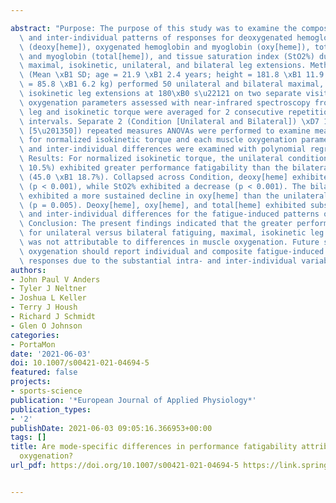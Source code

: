 ---
abstract: "Purpose: The purpose of this study was to examine the composite, intra-individual,\
  \ and inter-individual patterns of responses for deoxygenated hemoglobin and myoglobin\
  \ (deoxy[heme]), oxygenated hemoglobin and myoglobin (oxy[heme]), total hemoglobin\
  \ and myoglobin (total[heme]), and tissue saturation index (StO2%) during fatiguing,\
  \ maximal, isokinetic, unilateral, and bilateral leg extensions. Methods: Nine men\
  \ (Mean \xB1 SD; age = 21.9 \xB1 2.4 years; height = 181.8 \xB1 11.9 cm; body mass\
  \ = 85.8 \xB1 6.2 kg) performed 50 unilateral and bilateral maximal, concentric,\
  \ isokinetic leg extensions at 180\xB0 s\u22121 on two separate visits. The muscle\
  \ oxygenation parameters assessed with near-infrared spectroscopy from the dominant\
  \ leg and isokinetic torque were averaged for 2 consecutive repetitions at 5 repetition\
  \ intervals. Separate 2 (Condition [Unilateral and Bilateral]) \xD7 10 (Repetition\
  \ [5\u201350]) repeated measures ANOVAs were performed to examine mean differences\
  \ for normalized isokinetic torque and each muscle oxygenation parameter. Intra-\
  \ and inter-individual differences were examined with polynomial regression analyses.\
  \ Results: For normalized isokinetic torque, the unilateral condition (56.3 \xB1\
  \ 10.5%) exhibited greater performance fatigability than the bilateral condition\
  \ (45.0 \xB1 18.7%). Collapsed across Condition, deoxy[heme] exhibited an increase\
  \ (p < 0.001), while StO2% exhibited a decrease (p < 0.001). The bilateral condition\
  \ exhibited a more sustained decline in oxy[heme] than the unilateral condition\
  \ (p = 0.005). Deoxy[heme], oxy[heme], and total[heme] exhibited substantial intra-\
  \ and inter-individual differences for the fatigue-induced patterns of response.\
  \ Conclusion: The present findings indicated that the greater performance fatigability\
  \ for unilateral versus bilateral fatiguing, maximal, isokinetic leg extensions\
  \ was not attributable to differences in muscle oxygenation. Future studies of muscle\
  \ oxygenation should report individual and composite fatigue-induced patterns of\
  \ responses due to the substantial intra- and inter-individual variabilities."
authors:
- John Paul V Anders
- Tyler J Neltner
- Joshua L Keller
- Terry J Housh
- Richard J Schmidt
- Glen O Johnson
categories:
- PortaMon
date: '2021-06-03'
doi: 10.1007/s00421-021-04694-5
featured: false
projects:
- sports-science
publication: '*European Journal of Applied Physiology*'
publication_types:
- '2'
publishDate: 2021-06-03 09:05:16.366953+00:00
tags: []
title: Are mode-specific differences in performance fatigability attributable to muscle
  oxygenation?
url_pdf: https://doi.org/10.1007/s00421-021-04694-5 https://link.springer.com/10.1007/s00421-021-04694-5

---

